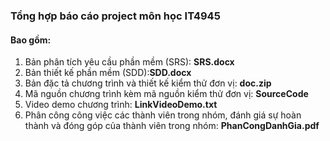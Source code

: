 ### Tổng hợp báo cáo project môn học IT4945
#### Bao gồm:
1. Bản phân tích yêu cầu phần mềm (SRS): **SRS.docx**
2. Bản thiết kế phần mềm (SDD):**SDD.docx**
3. Bản đặc tả chương trình và thiết kế kiểm thử đơn vị: **doc.zip**
4. Mã nguồn chương trình kèm mã nguồn kiểm thử đơn vị: **SourceCode**
5. Video demo chương trình: **LinkVideoDemo.txt**
6. Phân công công việc các thành viên trong nhóm, đánh giá sự hoàn thành và đóng góp của thành viên trong nhóm: **PhanCongDanhGia.pdf**
